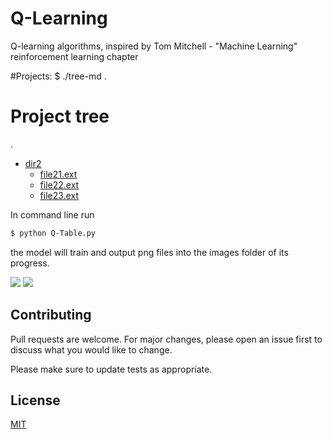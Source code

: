 # Q-Learning
Q-learning algorithms, inspired by Tom Mitchell - "Machine Learning" reinforcement learning chapter

#Projects:
$ ./tree-md .
# Project tree

.
 * [dir2](./dir2)
   * [file21.ext](./dir2/file21.ext)
   * [file22.ext](./dir2/file22.ext)
   * [file23.ext](./dir2/file23.ext)

 
In command line run 
```bash
$ python Q-Table.py
```
the model will train and output png files into the images folder of its progress.


![](phase.gif)
![](ts.gif)


## Contributing
Pull requests are welcome. For major changes, please open an issue first to discuss what you would like to change.

Please make sure to update tests as appropriate.

## License
[MIT](https://choosealicense.com/licenses/mit/)

